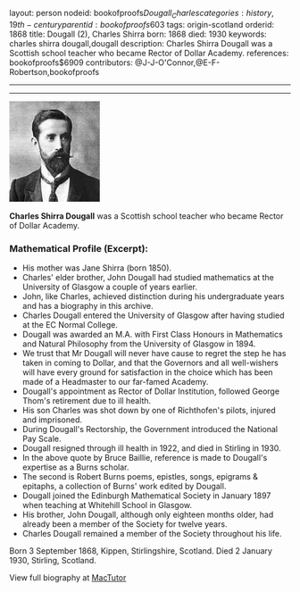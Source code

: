 layout: person
nodeid: bookofproofs$Dougall_Charles
categories: history,19th-century
parentid: bookofproofs$603
tags: origin-scotland
orderid: 1868
title: Dougall (2), Charles Shirra
born: 1868
died: 1930
keywords: charles shirra dougall,dougall
description: Charles Shirra Dougall was a Scottish school teacher who became Rector of Dollar Academy.
references: bookofproofs$6909
contributors: @J-J-O'Connor,@E-F-Robertson,bookofproofs

---



---

![Dougall_Charles.jpg](https://github.com/bookofproofs/bookofproofs.github.io/blob/main/_sources/_assets/images/portraits/Dougall_Charles.jpg?raw=true)

**Charles Shirra Dougall** was a Scottish school teacher who became Rector of Dollar Academy.

### Mathematical Profile (Excerpt):
* His mother was  Jane Shirra (born 1850).
* Charles' elder brother, John Dougall had studied mathematics at the University of Glasgow a couple of years earlier.
* John, like Charles, achieved distinction during his undergraduate years and has a biography in this archive.
* Charles Dougall entered the University of Glasgow after having studied at the EC Normal College.
* Dougall was awarded an M.A. with First Class Honours in Mathematics and Natural Philosophy from the University of Glasgow in 1894.
* We trust that Mr Dougall will never have cause to regret the step he has taken in coming to Dollar, and that the Governors and all well-wishers will have every ground for satisfaction in the choice which has been made of a Headmaster to our far-famed Academy.
* Dougall's appointment as Rector of Dollar Institution, followed George Thom's retirement due to ill health.
* His son Charles was shot down by one of Richthofen's pilots, injured and imprisoned.
* During Dougall's Rectorship, the Government introduced the National Pay Scale.
* Dougall resigned through ill health in 1922, and died in Stirling in 1930.
* In the above quote by Bruce Baillie, reference is made to Dougall's expertise as a Burns scholar.
* The second is Robert Burns poems, epistles, songs, epigrams & epitaphs, a collection of Burns' work edited by Dougall.
* Dougall joined the Edinburgh Mathematical Society in January 1897 when teaching at Whitehill School in Glasgow.
* His brother, John Dougall, although only eighteen months older, had already been a member of the Society for twelve years.
* Charles Dougall remained a member of the Society throughout his life.

Born 3 September 1868, Kippen, Stirlingshire, Scotland. Died 2 January 1930, Stirling, Scotland.

View full biography at [MacTutor](https://mathshistory.st-andrews.ac.uk/Biographies/Dougall_Charles/)
